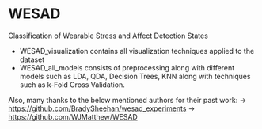 # WESAD
Classification of Wearable Stress and Affect Detection States


- WESAD_visualization contains all visualization techniques applied to the dataset
- WESAD_all_models consists of preprocessing along with different models such as LDA, QDA, Decision Trees, KNN along with techniques such as k-Fold Cross Validation.

Also, many thanks to the below mentioned authors for their past work:
-> https://github.com/BradySheehan/wesad_experiments
-> https://github.com/WJMatthew/WESAD
